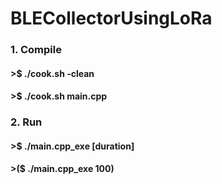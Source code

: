 # BLECollectorUsingLoRa

### 1. Compile
#### >$ ./cook.sh -clean
#### >$ ./cook.sh main.cpp

### 2. Run
#### >$ ./main.cpp_exe [duration]
#### >($ ./main.cpp_exe 100)
